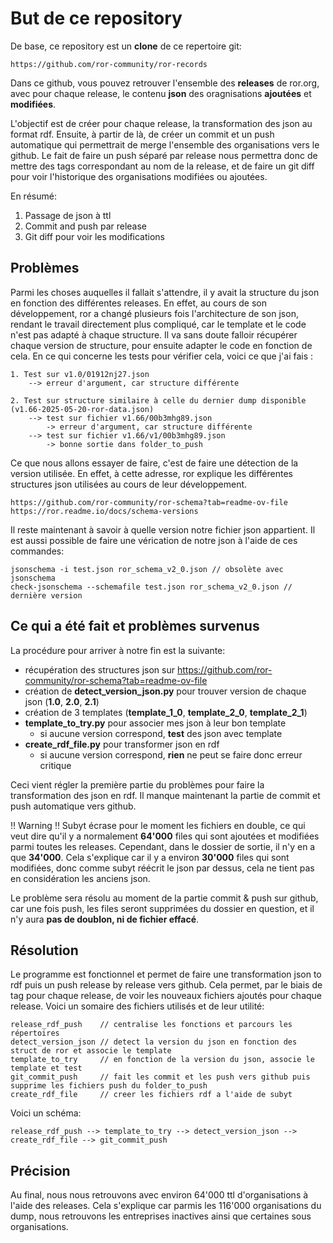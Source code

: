 # But de ce repository

De base, ce repository est un **clone** de ce repertoire git:

```
https://github.com/ror-community/ror-records
```

Dans ce github, vous pouvez retrouver l'ensemble des **releases** de ror.org, avec pour chaque release, le contenu **json** des oragnisations **ajoutées** et **modifiées**. 

L'objectif est de créer pour chaque release, la transformation des json au format rdf. Ensuite, à partir de là, de créer un commit et un push automatique qui permettrait de merge l'ensemble des organisations vers le github. Le fait de faire un push séparé par release nous permettra donc de mettre des tags correspondant au nom de la release, et de faire un git diff pour voir l'historique des organisations modifiées ou ajoutées.

En résumé:

1. Passage de json à ttl
2. Commit and push par release
3. Git diff pour voir les modifications

## Problèmes

Parmi les choses auquelles il fallait s'attendre, il y avait la structure du json en fonction des différentes releases. En effet, au cours de son développement, ror a changé plusieurs fois l'architecture de son json, rendant le travail directement plus compliqué, car le template et le code n'est pas adapté à chaque structure. Il va sans doute falloir récupérer chaque version de structure, pour ensuite adapter le code en fonction de cela. En ce qui concerne les tests pour vérifier cela, voici ce que j'ai fais : 

```
1. Test sur v1.0/01912nj27.json
    --> erreur d'argument, car structure différente

2. Test sur structure similaire à celle du dernier dump disponible (v1.66-2025-05-20-ror-data.json)
    --> test sur fichier v1.66/00b3mhg89.json
        -> erreur d'argument, car structure différente
    --> test sur fichier v1.66/v1/00b3mhg89.json
        -> bonne sortie dans folder_to_push
```

Ce que nous allons essayer de faire, c'est de faire une détection de la version utilisée. En effet, à cette adresse, ror explique les différentes structures json utilisées au cours de leur développement.

```
https://github.com/ror-community/ror-schema?tab=readme-ov-file
https://ror.readme.io/docs/schema-versions
```

Il reste maintenant à savoir à quelle version notre fichier json appartient. Il est aussi possible de faire une vérication de notre json à l'aide de ces commandes:

```
jsonschema -i test.json ror_schema_v2_0.json // obsolète avec jsonschema
check-jsonschema --schemafile test.json ror_schema_v2_0.json // dernière version
```

## Ce qui a été fait et problèmes survenus

La procédure pour arriver à notre fin est la suivante:

- récupération des structures json sur https://github.com/ror-community/ror-schema?tab=readme-ov-file
- création de **detect_version_json.py** pour trouver version de chaque json (**1.0**, **2.0**, **2.1**)
- création de 3 templates (**template_1_0**, **template_2_0**, **template_2_1**)
- **template_to_try.py** pour associer mes json à leur bon template
    - si aucune version correspond, **test** des json avec template
- **create_rdf_file.py** pour transformer json en rdf
    - si aucune version correspond, **rien** ne peut se faire donc erreur critique

Ceci vient régler la première partie du problèmes pour faire la transformation des json en rdf. Il manque maintenant la partie de commit et push automatique vers github.

‼️ Warning ‼️ Subyt écrase pour le moment les fichiers en double, ce qui veut dire qu'il y a normalement **64'000** files qui sont ajoutées et modifiées parmi toutes les releases. Cependant, dans le dossier de sortie, il n'y en a que **34'000**. Cela s'explique car il y a environ **30'000** files qui sont modifiées, donc comme subyt réécrit le json par dessus, cela ne tient pas en considération les anciens json.

Le problème sera résolu au moment de la partie commit & push sur github, car une fois push, les files seront supprimées du dossier en question, et il n'y aura **pas de doublon, ni de fichier effacé**.

## Résolution

Le programme est fonctionnel et permet de faire une transformation json to rdf puis un push release by release vers github. Cela permet, par le biais de tag pour chaque release, de voir les nouveaux fichiers ajoutés pour chaque release. Voici un somaire des fichiers utilisés et de leur utilité:

```
release_rdf_push    // centralise les fonctions et parcours les répertoires
detect_version_json // detect la version du json en fonction des struct de ror et associe le template
template_to_try     // en fonction de la version du json, associe le template et test
git_commit_push     // fait les commit et les push vers github puis supprime les fichiers push du folder_to_push
create_rdf_file     // creer les fichiers rdf a l'aide de subyt
```

Voici un schéma:

```
release_rdf_push --> template_to_try --> detect_version_json --> create_rdf_file --> git_commit_push
```

## Précision

Au final, nous nous retrouvons avec environ 64'000 ttl d'organisations à l'aide des releases. Cela s'explique car parmis les 116'000 organisations du dump, nous retrouvons les entreprises inactives ainsi que certaines sous organisations.